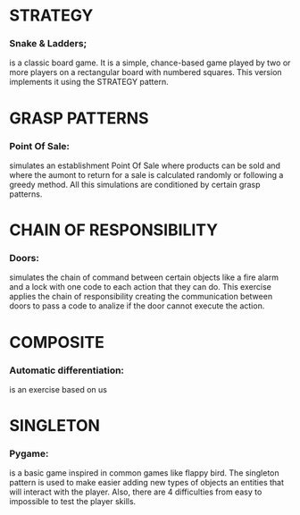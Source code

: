 # STRATEGY 
### Snake & Ladders;
is a classic board game. It is a simple, chance-based game played by two or more players on a rectangular board with numbered squares. This version implements it using the STRATEGY pattern.

# GRASP PATTERNS 
### Point Of Sale:
simulates an establishment Point Of Sale where products can be sold and where the aumont to return for a sale is calculated randomly or following a greedy method. All this simulations are conditioned by certain grasp patterns.

# CHAIN OF RESPONSIBILITY 
### Doors:
simulates the chain of command between certain objects like a fire alarm and a lock with one code to each action that they can do. This exercise applies the chain of responsibility creating the communication between doors to pass a code to analize if the door cannot execute the action. 


# COMPOSITE
### Automatic differentiation:
is an exercise based on us

# SINGLETON 
### Pygame:
is a basic game inspired in common games like flappy bird. The singleton pattern is used to make easier adding new types of objects an entities that will interact with the player. Also, there are 4 difficulties from easy to impossible to test the player skills.

